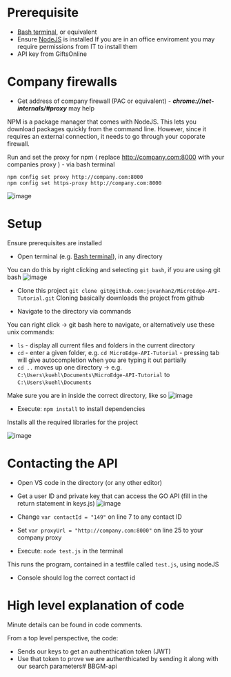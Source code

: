# Prerequisite
* [Bash terminal](https://gitforwindows.org/), or equivalent 
* Ensure [NodeJS](https://nodejs.org/en/) is installed
If you are in an office enviroment you may require permissions from IT to install them
* API key from GiftsOnline
# Company firewalls
* Get address of company firewall (PAC or equivalent) - ***chrome://net-internals/#proxy*** may help

NPM is a package manager that comes with NodeJS. This lets you download packages quickly from the command line. However, since it requires an external connection, it needs to go through your coporate firewall.

Run and set the proxy for npm  ( replace http://company.com:8000 with your companies proxy ) - via bash terminal
```
npm config set proxy http://company.com:8000
npm config set https-proxy http://company.com:8000
```
![image](https://user-images.githubusercontent.com/2521843/43068924-aeacad7a-8e63-11e8-9df9-c8d4767c6f48.png)

# Setup
Ensure prerequisites are installed
- Open terminal (e.g. [Bash terminal](https://gitforwindows.org/)), in any directory

You can do this by right clicking and selecting `git bash`, if you are using git bash
![image](https://user-images.githubusercontent.com/2521843/43067963-eb9a134c-8e60-11e8-8778-919911c97b48.png)


- Clone this project `git clone git@github.com:jovanhan2/MicroEdge-API-Tutorial.git`
Cloning basically downloads the project from github

- Navigate to the directory via commands

You can right click -> git bash here to navigate, or alternatively use these unix commands:
* `ls` - display all current files and folders in the current directory
* `cd` - enter a given folder, e.g. `cd MicroEdge-API-Tutorial` - pressing tab will give autocompletion when you are typing it out partially
* `cd ..` moves up one directory -> e.g. `C:\Users\kuehl\Documents\MicroEdge-API-Tutorial` to `C:\Users\kuehl\Documents`


Make sure you are in inside the correct directory, like so 
![image](https://user-images.githubusercontent.com/2521843/43067874-a7b71594-8e60-11e8-8448-b148d3f6103b.png)


- Execute: `npm install` to install dependencies

Installs all the required libraries for the project

![image](https://user-images.githubusercontent.com/2521843/43068165-92859dde-8e61-11e8-946c-abbb7a2c7f61.png)

# Contacting the API
- Open VS code in the directory (or any other editor)
- Get a user ID and private key that can access the GO API (fill in the return statement in keys.js)
![image](https://user-images.githubusercontent.com/2521843/43068729-2cff90da-8e63-11e8-9305-6e34411ba6e9.png)


- Change ```var contactId = "149"``` on line 7 to any contact ID
- Set ```var proxyUrl = "http://company.com:8000"``` on line 25 to your company proxy 
- Execute: `node test.js` in the terminal 

This runs the program, contained in a testfile called `test.js`, using nodeJS

- Console should log the correct contact id

# High level explanation of code
Minute details can be found in code comments. 

From a top level perspective, the code:
* Sends our keys to get an authenthication token (JWT)
* Use that token to prove we are authenthicated by sending it along with our search parameters# BBGM-api
